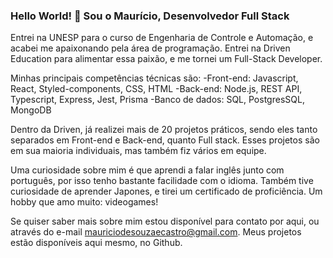 ### Hello World! 👋 Sou o Maurício, Desenvolvedor Full Stack

Entrei na UNESP para o curso de Engenharia de Controle e Automação, e acabei me apaixonando pela área de programação. Entrei na Driven Education para alimentar essa paixão, e me tornei um Full-Stack Developer.

Minhas principais competências técnicas são:
-Front-end: Javascript, React, Styled-components, CSS, HTML
-Back-end: Node.js, REST API, Typescript, Express, Jest, Prisma
-Banco de dados: SQL, PostgresSQL, MongoDB

Dentro da Driven, já realizei mais de 20 projetos práticos, sendo eles tanto separados em Front-end e Back-end, quanto Full stack. Esses projetos são em sua maioria individuais, mas também fiz vários em equipe.

Uma curiosidade sobre mim é que aprendi a falar inglês junto com português, por isso tenho bastante facilidade com o idioma. Também tive curiosidade de aprender Japones, e tirei um certificado de proficiência. Um hobby que amo muito: videogames!

Se quiser saber mais sobre mim estou disponível para contato por aqui, ou através do e-mail mauriciodesouzaecastro@gmail.com. Meus projetos estão disponíveis aqui mesmo, no Github.
<!--
**Tundror/Tundror** is a ✨ _special_ ✨ repository because its `README.md` (this file) appears on your GitHub profile.

Here are some ideas to get you started:

- 🔭 I’m currently working on ...
- 🌱 I’m currently learning ...
- 👯 I’m looking to collaborate on ...
- 🤔 I’m looking for help with ...
- 💬 Ask me about ...
- 📫 How to reach me: ...
- 😄 Pronouns: ...
- ⚡ Fun fact: ...
-->
